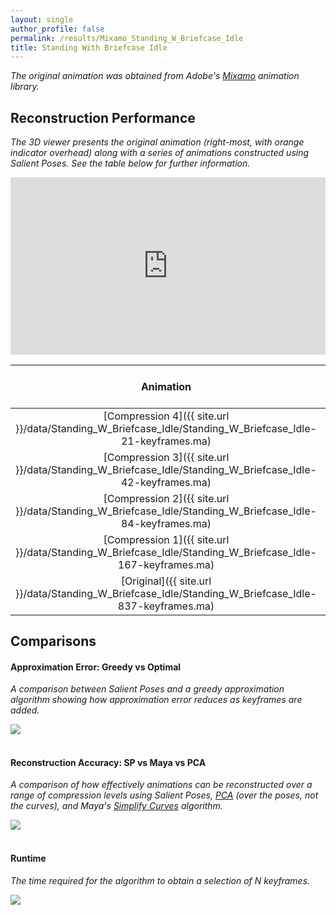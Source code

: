 ```yaml
---
layout: single
author_profile: false
permalink: /results/Mixamo_Standing_W_Briefcase_Idle
title: Standing With Briefcase Idle
---
```


*The original animation was obtained from Adobe's [Mixamo](https://www.mixamo.com/) animation
library.*



## Reconstruction Performance 

*The 3D viewer presents the original animation
(right-most, with orange indicator overhead)
along with a series of animations
constructed using Salient Poses.
See the table below for further information.*

<div style="position:relative;padding-bottom:56.25%;"><iframe src="https://moveshelf.com/embed/TW9jYXBDbGlwPHifHOBBQ6OyziVaQ4Rrqg" style="position:absolute;top:0;left:0;width:100%;height:100%;" scrolling="no" frameborder="0" allowfullscreen allow="vr"></iframe></div>

<!-- [![Error Curves (image)]({{ site.url }}/data/Standing_W_Briefcase_Idle/error-curves.png)]({{ site.url }}/data/Standing_W_Briefcase_Idle/error-curves.pdf) -->

| Animation                                                                                                   | Total Frames | Keyframes     | Compression   | Maximum Error (mm) | Average Error (mm) |
|:-----------------------------------------------------------------------------------------------------------:|:------------:|:-------------:|:-------------:|:------------------:|:------------------:|
| [Compression 4]({{ site.url }}/data/Standing_W_Briefcase_Idle/Standing_W_Briefcase_Idle-21-keyframes.ma)    |  837         |   21          | 97.49%        |   5.06             |   1.25             |
| [Compression 3]({{ site.url }}/data/Standing_W_Briefcase_Idle/Standing_W_Briefcase_Idle-42-keyframes.ma)    |  837         |   42          | 94.98%        |   1.59             |   0.24             |
| [Compression 2]({{ site.url }}/data/Standing_W_Briefcase_Idle/Standing_W_Briefcase_Idle-84-keyframes.ma)    |  837         |   84          | 89.96%        |   0.54             |   0.07             |
| [Compression 1]({{ site.url }}/data/Standing_W_Briefcase_Idle/Standing_W_Briefcase_Idle-167-keyframes.ma)   |  837         |  167          | 80.05%        |   0.17             |   0.02             |
| [Original]({{ site.url }}/data/Standing_W_Briefcase_Idle/Standing_W_Briefcase_Idle-837-keyframes.ma)        |  837         |  837          | 00.00%        |   0.00             |   0.00             |




## Comparisons

#### Approximation Error: Greedy vs Optimal 

*A comparison between Salient Poses and a
greedy approximation algorithm
showing how approximation error reduces as
keyframes are added.*

<div class="results-image">
    <a href="{{ site.url }}/data/Standing_W_Briefcase_Idle/approximation.pdf">
        <img src="{{ site.url }}/data/Standing_W_Briefcase_Idle/approximation.png">
    </a>
</div>

<br/>

#### Reconstruction Accuracy: SP vs Maya vs PCA

*A comparison of
how effectively animations can
be reconstructed over a range of compression levels
using 
Salient Poses,
[PCA](https://en.wikipedia.org/wiki/Principal_component_analysis)
(over the poses, not the curves), and 
Maya's [Simplify Curves](https://knowledge.autodesk.com/support/maya/learn-explore/caas/CloudHelp/cloudhelp/2018/ENU/Maya-Animation/files/GUID-4CF93211-0E3B-4B0D-9C1D-1E164C9DFFEE-htm.html)
algorithm.*

<div class="results-image">
    <a href="{{ site.url }}/data/Standing_W_Briefcase_Idle/compression.pdf">
        <img src="{{ site.url }}/data/Standing_W_Briefcase_Idle/compression.png">
    </a>
</div>

<br/>

#### Runtime

*The time required for the algorithm
to obtain a selection of N keyframes.*

<div class="results-image">
    <a href="{{ site.url }}/data/Standing_W_Briefcase_Idle/runtime.pdf">
        <img src="{{ site.url }}/data/Standing_W_Briefcase_Idle/runtime.png">
    </a>
</div>